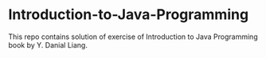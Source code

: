# Introduction-to-Java-Programming


This repo contains solution of exercise of Introduction to Java Programming book by Y. Danial Liang.
